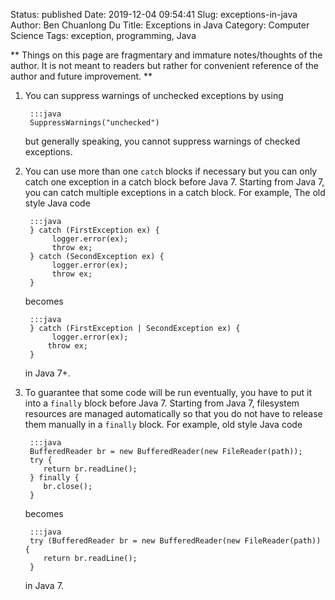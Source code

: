 Status: published
Date: 2019-12-04 09:54:41
Slug: exceptions-in-java
Author: Ben Chuanlong Du
Title: Exceptions in Java
Category: Computer Science
Tags: exception, programming, Java

**
Things on this page are fragmentary and immature notes/thoughts of the author.
It is not meant to readers but rather for convenient reference of the author and future improvement.
**



1. You can suppress warnings of unchecked exceptions by using 

        :::java
        SuppressWarnings("unchecked") 

    but generally speaking, 
    you cannot suppress warnings of checked exceptions.

2. You can use more than one `catch` blocks if necessary
    but you can only catch one exception in a catch block before Java 7.
    Starting from Java 7, 
    you can catch multiple exceptions in a catch block.
    For example,
    The old style Java code

        :::java
        } catch (FirstException ex) {
             logger.error(ex);
             throw ex;
        } catch (SecondException ex) {
             logger.error(ex);
             throw ex;
        }

    becomes

        :::java
        } catch (FirstException | SecondException ex) {
             logger.error(ex);
            throw ex;
        }

    in Java 7+.

3. To guarantee that some code will be run eventually,
    you have to put it into a `finally` block before Java 7.
    Starting from Java 7, 
    filesystem resources are managed automatically 
    so that you do not have to release them manually in a `finally` block.
    For example,
    old style Java code

        :::java
        BufferedReader br = new BufferedReader(new FileReader(path));
        try {
           return br.readLine();
        } finally {
           br.close();
        }

    becomes

        :::java
        try (BufferedReader br = new BufferedReader(new FileReader(path)) {
           return br.readLine();
        }

    in Java 7.
